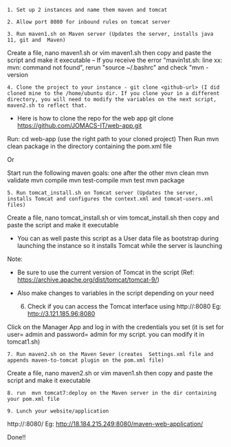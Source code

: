     1. Set up 2 instances and name them maven and tomcat

    2. Allow port 8080 for inbound rules on tomcat server

    3. Run maven1.sh on Maven server (Updates the server, installs java 11, git and  Maven)
   
Create a file, nano maven1.sh or vim maven1.sh then copy and paste the script and make it executable 
– If you receive the error "mavin1st.sh: line xx: mvn: command not found",
rerun "source ~/.bashrc" and check "mvn -version

    4. Clone the project to your instance - git clone <github-url> (I did cloned mine to the /home/ubuntu dir. If you clone your in a different directory, you will need to modify the variables on the next script, maven2.sh to reflect that.
- Here is how to clone the repo for the web app
git clone https://github.com/JOMACS-IT/web-app.git

Run: cd web-app (use the right path to your cloned project)
Then Run mvn clean package in the  directory containing the pom.xml file

Or

Start run the following maven goals: one after the other
mvn clean
mvn validate
mvn compile
mvn test-compile
mvn test
mvn package

    5. Run tomcat_install.sh on Tomcat server (Updates the server, installs Tomcat and configures the context.xml and tomcat-users.xml files)

Create a file, nano tomcat_install.sh or vim tomcat_install.sh then copy and paste the script and make it executable 
- You can as well paste this script as a User data file as bootstrap during launching the instance so it installs Tomcat while the server is launching

Note: 
- Be sure to use the current version of Tomcat in the script (Ref: https://archive.apache.org/dist/tomcat/tomcat-9/)
- Also make changes to variables in the script depending on your need

    6. Check if you can access the Tomcat interface using http://<tomcat-server-public-ip>:8080
Eg: http://3.121.185.96:8080

Click on the Manager App and log in with the credentials you set (it is set for user= admin and password= admin for my script. you can modify it in tomcat1.sh)

    7. Run maven2.sh on the Maven Sever (creates  Settings.xml file and appends maven-to-tomcat plugin on the pom.xml file)

Create a file, nano maven2.sh or vim maven1.sh then copy and paste the script and make it executable

    8. run  mvn tomcat7:deploy on the Maven server in the dir containing your pom.xml file

    9. Lunch your website/application

http://<public-ip-of-the-tomcatserver>:8080/<name-of-deployed folder>
Eg: 
http://18.184.215.249:8080/maven-web-application/

Done!!
